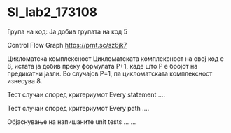 # SI_lab2_173108
Група на код:
Ја добив групата на код 5

Control Flow Graph
https://prnt.sc/sz6jk7

Цикломатска комплексност
Цикломатската комплексност на овој код е 8, истата ја добив преку формулата P+1, каде што P е бројот на предикатни јазли. Во случајoв P=1, па цикломатската комплексност изнесува 8.

Тест случаи според критериумот Every statement
....

Тест случаи според критериумот Every path
....

Објаснување на напишаните unit tests
... ...
